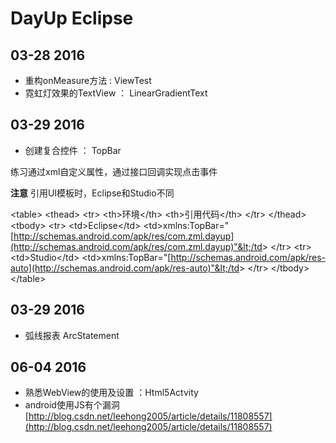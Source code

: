 # DayUp  Eclipse

## 03-28 2016

*   重构onMeasure方法 : ViewTest
*   霓虹灯效果的TextView ： LinearGradientText

## 03-29 2016

*   创建复合控件 ： TopBar

练习通过xml自定义属性，通过接口回调实现点击事件

**注意** 引用UI模板时，Eclipse和Studio不同

&lt;table&gt;
&lt;thead&gt;
&lt;tr&gt;
&lt;th&gt;环境&lt;/th&gt;
&lt;th&gt;引用代码&lt;/th&gt;
&lt;/tr&gt;
&lt;/thead&gt;
&lt;tbody&gt;
&lt;tr&gt;
&lt;td&gt;Eclipse&lt;/td&gt;
&lt;td&gt;xmlns:TopBar="[http://schemas.android.com/apk/res/com.zml.dayup](http://schemas.android.com/apk/res/com.zml.dayup)"&lt;/td&gt;
&lt;/tr&gt;
&lt;tr&gt;
&lt;td&gt;Studio&lt;/td&gt;
&lt;td&gt;xmlns:TopBar="[http://schemas.android.com/apk/res-auto](http://schemas.android.com/apk/res-auto)"&lt;/td&gt;
&lt;/tr&gt;
&lt;/tbody&gt;
&lt;/table&gt;

## 03-29 2016

*   弧线报表 ArcStatement

## 06-04 2016

*   熟悉WebView的使用及设置 ：Html5Actvity
*   android使用JS有个漏洞[http://blog.csdn.net/leehong2005/article/details/11808557](http://blog.csdn.net/leehong2005/article/details/11808557)